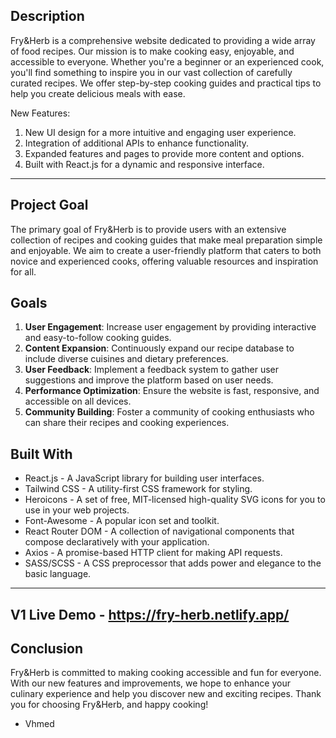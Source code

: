 ## <Fry-Herb V2>

## Description

Fry&Herb is a comprehensive website dedicated to providing a wide array of food recipes. Our mission is to make cooking easy, enjoyable, and accessible to everyone. Whether you're a beginner or an experienced cook, you'll find something to inspire you in our vast collection of carefully curated recipes. We offer step-by-step cooking guides and practical tips to help you create delicious meals with ease.

New Features:

1. New UI design for a more intuitive and engaging user experience.
2. Integration of additional APIs to enhance functionality.
3. Expanded features and pages to provide more content and options.
4. Built with React.js for a dynamic and responsive interface.

---

## Project Goal

The primary goal of Fry&Herb is to provide users with an extensive collection of recipes and cooking guides that make meal preparation simple and enjoyable. We aim to create a user-friendly platform that caters to both novice and experienced cooks, offering valuable resources and inspiration for all.

## Goals

1. **User Engagement**: Increase user engagement by providing interactive and easy-to-follow cooking guides.
2. **Content Expansion**: Continuously expand our recipe database to include diverse cuisines and dietary preferences.
3. **User Feedback**: Implement a feedback system to gather user suggestions and improve the platform based on user needs.
4. **Performance Optimization**: Ensure the website is fast, responsive, and accessible on all devices.
5. **Community Building**: Foster a community of cooking enthusiasts who can share their recipes and cooking experiences.

## Built With

- React.js - A JavaScript library for building user interfaces.
- Tailwind CSS - A utility-first CSS framework for styling.
- Heroicons - A set of free, MIT-licensed high-quality SVG icons for you to use in your web projects.
- Font-Awesome - A popular icon set and toolkit.
- React Router DOM - A collection of navigational components that compose declaratively with your application.
- Axios - A promise-based HTTP client for making API requests.
- SASS/SCSS - A CSS preprocessor that adds power and elegance to the basic language.

---
## V1 Live Demo - https://fry-herb.netlify.app/

## Conclusion

Fry&Herb is committed to making cooking accessible and fun for everyone. With our new features and improvements, we hope to enhance your culinary experience and help you discover new and exciting recipes. Thank you for choosing Fry&Herb, and happy cooking!

- Vhmed
